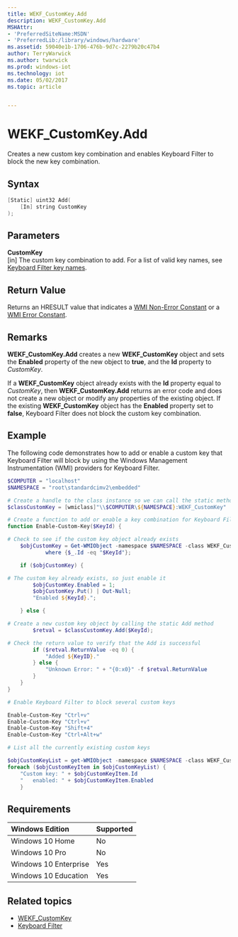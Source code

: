 ```yaml
---
title: WEKF_CustomKey.Add
description: WEKF_CustomKey.Add
MSHAttr:
- 'PreferredSiteName:MSDN'
- 'PreferredLib:/library/windows/hardware'
ms.assetid: 59040e1b-1706-476b-9d7c-2279b20c47b4
author: TerryWarwick
ms.author: twarwick
ms.prod: windows-iot
ms.technology: iot
ms.date: 05/02/2017
ms.topic: article


---
```

# WEKF_CustomKey.Add

Creates a new custom key combination and enables Keyboard Filter to block the new key combination.

## Syntax

```powershell
[Static] uint32 Add(
    [In] string CustomKey
);
```

## Parameters

**CustomKey**</br>\[in\] The custom key combination to add. For a list of valid key names, see [Keyboard Filter key names](keyboardfilter-key-names.md).

## Return Value

Returns an HRESULT value that indicates a [WMI Non-Error Constant](/windows/win32/wmisdk/wmi-non-error-constants) or a [WMI Error Constant](/windows/win32/wmisdk/wmi-error-constants).

## Remarks

**WEKF_CustomKey.Add** creates a new **WEKF_CustomKey** object and sets the **Enabled** property of the new object to **true**, and the **Id** property to *CustomKey*.

If a **WEKF_CustomKey** object already exists with the **Id** property equal to *CustomKey*, then **WEKF_CustomKey.Add** returns an error code and does not create a new object or modify any properties of the existing object. If the existing **WEKF_CustomKey** object has the **Enabled** property set to **false**, Keyboard Filter does not block the custom key combination.

## Example

The following code demonstrates how to add or enable a custom key that Keyboard Filter will block by using the Windows Management Instrumentation (WMI) providers for Keyboard Filter.

```powershell
$COMPUTER = "localhost"
$NAMESPACE = "root\standardcimv2\embedded"

# Create a handle to the class instance so we can call the static methods
$classCustomKey = [wmiclass]"\\$COMPUTER\${NAMESPACE}:WEKF_CustomKey"

# Create a function to add or enable a key combination for Keyboard Filter to block
function Enable-Custom-Key($KeyId) {

# Check to see if the custom key object already exists
    $objCustomKey = Get-WMIObject -namespace $NAMESPACE -class WEKF_CustomKey |
            where {$_.Id -eq "$KeyId"};

    if ($objCustomKey) {

# The custom key already exists, so just enable it
        $objCustomKey.Enabled = 1;
        $objCustomKey.Put() | Out-Null;
        "Enabled ${KeyId}.";

    } else {

# Create a new custom key object by calling the static Add method
        $retval = $classCustomKey.Add($KeyId);

# Check the return value to verify that the Add is successful
        if ($retval.ReturnValue -eq 0) {
            "Added ${KeyID}."
        } else {
            "Unknown Error: " + "{0:x0}" -f $retval.ReturnValue
        }
    }
}

# Enable Keyboard Filter to block several custom keys

Enable-Custom-Key "Ctrl+v"
Enable-Custom-Key "Ctrl+v"
Enable-Custom-Key "Shift+4"
Enable-Custom-Key "Ctrl+Alt+w"

# List all the currently existing custom keys

$objCustomKeyList = get-WMIObject -namespace $NAMESPACE -class WEKF_CustomKey
foreach ($objCustomKeyItem in $objCustomKeyList) {
    "Custom key: " + $objCustomKeyItem.Id
    "   enabled: " + $objCustomKeyItem.Enabled
    }
```

## Requirements

| Windows Edition       | Supported |
|:----------------------|:----------|
| Windows 10 Home       | No        |
| Windows 10 Pro        | No        |
| Windows 10 Enterprise | Yes       |
| Windows 10 Education  | Yes       |

## Related topics

- [WEKF_CustomKey](wekf-customkey.md)
- [Keyboard Filter](keyboardfilter.md)
